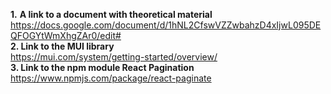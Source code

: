 **1.** **A link to a document with theoretical material**<br>
https://docs.google.com/document/d/1hNL2CfswVZZwbahzD4xIjwL095DEQFOGYtWmXhgZAr0/edit# <br>
**2. Link to the MUI library**<br>
https://mui.com/system/getting-started/overview/<br>
**3. Link to the npm module React Pagination**<br>
https://www.npmjs.com/package/react-paginate
